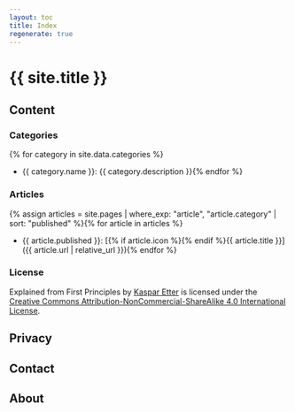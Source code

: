 ```yaml
---
layout: toc
title: Index
regenerate: true
---
```


# {{ site.title }}

## Content

### Categories

{% for category in site.data.categories %}
* <i class="fas fa-{{ category.icon }}"></i>{{ category.name }}: {{ category.description }}{% endfor %}

### Articles

{% assign articles = site.pages | where_exp: "article", "article.category" | sort: "published" %}{% for article in articles %}
* {{ article.published }}: [{% if article.icon %}<i class="fas fa-{{ article.icon }}"></i>{% endif %}{{ article.title }}]({{ article.url | relative_url }}){% endfor %}

### License

<span xmlns:dct="http://purl.org/dc/terms/" property="dct:title">Explained from First Principles</span> by <a xmlns:cc="http://creativecommons.org/ns#" href="https://www.kasparetter.com" property="cc:attributionName" rel="cc:attributionURL">Kaspar Etter</a> is licensed under the <a rel="license" href="http://creativecommons.org/licenses/by-nc-sa/4.0/">Creative Commons Attribution-NonCommercial-ShareAlike 4.0 International License</a>.

## Privacy

## Contact

## About
